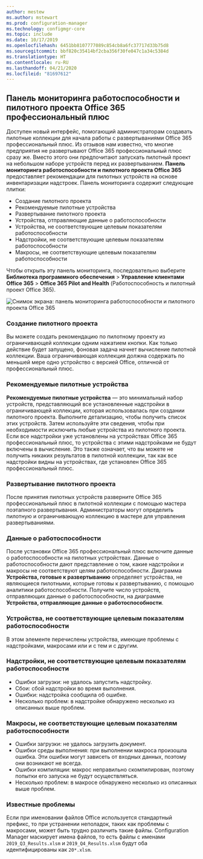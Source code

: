 ```yaml
---
author: mestew
ms.author: mstewart
ms.prod: configuration-manager
ms.technology: configmgr-core
ms.topic: include
ms.date: 10/17/2019
ms.openlocfilehash: 6451bb8107777089c854cb8a6fc37717d33b75d8
ms.sourcegitcommit: bbf820c35414bf2cba356f30fe047c1a34c5384d
ms.translationtype: HT
ms.contentlocale: ru-RU
ms.lasthandoff: 04/21/2020
ms.locfileid: "81697612"
---
```

## <a name="office-365-proplus-pilot-and-health-dashboard"></a>Панель мониторинга работоспособности и пилотного проекта Office 365 профессиональный плюс
<!--4488272-->
Доступен новый интерфейс, помогающий администраторам создавать пилотные коллекции для начала работы с развертываниями Office 365 профессиональный плюс. Из отзывов нам известно, что многие предприятия не развертывают Office 365 профессиональный плюс сразу же. Вместо этого они предпочитают запускать пилотный проект на небольшом наборе устройств перед их развертыванием. **Панель мониторинга работоспособности и пилотного проекта Office 365** предоставляет рекомендации для пилотных устройств на основе инвентаризации надстроек. Панель мониторинга содержит следующие плитки:

- Создание пилотного проекта
- Рекомендуемые пилотные устройства
- Развертывание пилотного проекта
- Устройства, отправляющие данные о работоспособности
- Устройства, не соответствующие целевым показателям работоспособности
- Надстройки, не соответствующие целевым показателям работоспособности
- Макросы, не соответствующие целевым показателям работоспособности

Чтобы открыть эту панель мониторинга, последовательно выберите **Библиотека программного обеспечения** > **Управление клиентами Office 365** > **Office 365 Pilot and Health** (Работоспособность и пилотный проект Office 365).

![Снимок экрана: панель мониторинга работоспособности и пилотного проекта Office 365](../../media/4488272-office-365-pro-plus-pilot.png)


### <a name="generate-pilot"></a>Создание пилотного проекта

Вы можете создать рекомендацию по пилотному проекту из ограничивающей коллекции одним нажатием кнопки. Как только действие будет запущено, фоновая задача начнет вычисление пилотной коллекции. Ваша ограничивающая коллекция должна содержать по меньшей мере одно устройство с версией Office, отличной от профессиональный плюс.

### <a name="recommended-pilot-devices"></a>Рекомендуемые пилотные устройства

**Рекомендуемые пилотные устройства** — это минимальный набор устройств, представляющий все установленные надстройки в ограничивающей коллекции, которая использовалась при создании пилотного проекта. Выполните детализацию, чтобы получить список этих устройств. Затем используйте эти сведения, чтобы при необходимости исключить любые устройства из пилотного проекта. Если все надстройки уже установлены на устройствах Office 365 профессиональный плюс, то устройства с этими надстройками не будут включены в вычисление. Это также означает, что вы можете не получить никаких результатов в пилотной коллекции, так как все надстройки видны на устройствах, где установлен Office 365 профессиональный плюс.

### <a name="deploy-pilot"></a>Развертывание пилотного проекта

После принятия пилотных устройств разверните Office 365 профессиональный плюс в пилотной коллекции с помощью мастера поэтапного развертывания. Администраторы могут определить пилотную и ограничивающую коллекцию в мастере для управления развертываниями.

### <a name="health-data"></a>Данные о работоспособности

После установки Office 365 профессиональный плюс включите данные о работоспособности на пилотных устройствах. Данные о работоспособности дают представление о том, какие надстройки и макросы не соответствуют целям работоспособности. Диаграмма **Устройства, готовые к развертыванию** определяет устройства, не являющиеся пилотными, которые готовы к развертыванию, с помощью аналитики работоспособности. Получите число устройств, отправляющих данные о работоспособности, на диаграмме **Устройства, отправляющие данные о работоспособности**.

### <a name="devices-not-meeting-health-goals"></a>Устройства, не соответствующие целевым показателям работоспособности

В этом элементе перечислены устройства, имеющие проблемы с надстройками, макросами или и с тем и с другим.

### <a name="add-ins-not-meeting-health-goals"></a>Надстройки, не соответствующие целевым показателям работоспособности

- Ошибки загрузки: не удалось запустить надстройку.
- Сбои: сбой надстройки во время выполнения.
- Ошибки: надстройка сообщила об ошибке.
- Несколько проблем: в надстройке обнаружено несколько из описанных выше проблем.

### <a name="macros-not-meeting-health-goals"></a>Макросы, не соответствующие целевым показателям работоспособности

- Ошибки загрузки: не удалось загрузить документ.
- Ошибки среды выполнения: при выполнении макроса произошла ошибка. Эти ошибки могут зависеть от входных данных, поэтому они возникают не всегда.
- Ошибки компиляции: макрос неправильно скомпилирован, поэтому попытки его запуска не будут осуществляться.
- Несколько проблем: в макросе обнаружено несколько из описанных выше проблем.

### <a name="known-issues"></a>Известные проблемы
<!--5526292-->
Если при именовании файлов Office используется стандартный префикс, то при устранении неполадок, таких как проблемы с макросами, может быть трудно различить такие файлы. Configuration Manager маскирует имена файлов, то есть файлы с именами `2019_Q3_Results.xlsm` и `2019_Q4_Results.xlsm` будут оба идентифицированы как `20*.xlsm`.
